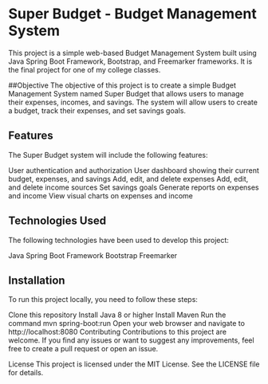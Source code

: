 # Super Budget - Budget Management System
This project is a simple web-based Budget Management System built using Java Spring Boot Framework, Bootstrap, and Freemarker frameworks. It is the final project for one of my college classes.

##Objective
The objective of this project is to create a simple Budget Management System named Super Budget that allows users to manage their expenses, incomes, and savings. The system will allow users to create a budget, track their expenses, and set savings goals.

## Features
The Super Budget system will include the following features:

User authentication and authorization
User dashboard showing their current budget, expenses, and savings
Add, edit, and delete expenses
Add, edit, and delete income sources
Set savings goals
Generate reports on expenses and income
View visual charts on expenses and income

## Technologies Used
The following technologies have been used to develop this project:

Java Spring Boot Framework
Bootstrap
Freemarker

## Installation
To run this project locally, you need to follow these steps:

Clone this repository
Install Java 8 or higher
Install Maven
Run the command mvn spring-boot:run
Open your web browser and navigate to http://localhost:8080
Contributing
Contributions to this project are welcome. If you find any issues or want to suggest any improvements, feel free to create a pull request or open an issue.

License
This project is licensed under the MIT License. See the LICENSE file for details.

